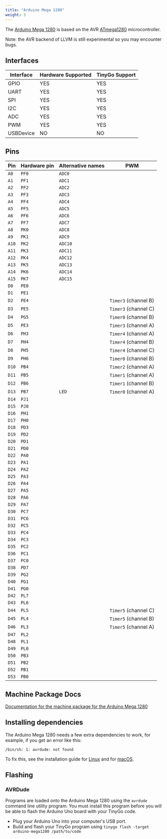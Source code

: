 ```yaml
---
title: "Arduino Mega 1280"
weight: 3
---
```


The [Arduino Mega 1280](https://www.arduino.cc/en/Main/arduinoBoardMega/) is based on the AVR [ATmega1280](https://www.microchip.com/wwwproducts/en/ATMEGA1280) microcontroller.

Note: the AVR backend of LLVM is still experimental so you may encounter bugs.

## Interfaces

| Interface | Hardware Supported | TinyGo Support |
| --------- | ------------- | ----- |
| GPIO      | YES | YES |
| UART      | YES | YES |
| SPI       | YES | YES |
| I2C       | YES | YES |
| ADC       | YES | YES |
| PWM       | YES | YES |
| USBDevice | NO  | NO  |

## Pins

| Pin               | Hardware pin | Alternative names | PWM                  |
| ----------------- | ------------ | ----------------- | -------------------- |
| `A0`              | `PF0`        | `ADC0`            |                      |
| `A1`              | `PF1`        | `ADC1`            |                      |
| `A2`              | `PF2`        | `ADC2`            |                      |
| `A3`              | `PF3`        | `ADC3`            |                      |
| `A4`              | `PF4`        | `ADC4`            |                      |
| `A5`              | `PF5`        | `ADC5`            |                      |
| `A6`              | `PF6`        | `ADC6`            |                      |
| `A7`              | `PF7`        | `ADC7`            |                      |
| `A8`              | `PK0`        | `ADC8`            |                      |
| `A9`              | `PK1`        | `ADC9`            |                      |
| `A10`             | `PK2`        | `ADC10`           |                      |
| `A11`             | `PK3`        | `ADC11`           |                      |
| `A12`             | `PK4`        | `ADC12`           |                      |
| `A13`             | `PK5`        | `ADC13`           |                      |
| `A14`             | `PK6`        | `ADC14`           |                      |
| `A15`             | `PK7`        | `ADC15`           |                      |
| `D0`              | `PE0`        |                   |                      |
| `D1`              | `PE1`        |                   |                      |
| `D2`              | `PE4`        |                   | `Timer3` (channel B) |
| `D3`              | `PE5`        |                   | `Timer3` (channel C) |
| `D4`              | `PG5`        |                   | `Timer0` (channel B) |
| `D5`              | `PE3`        |                   | `Timer3` (channel A) |
| `D6`              | `PH3`        |                   | `Timer4` (channel A) |
| `D7`              | `PH4`        |                   | `Timer4` (channel B) |
| `D8`              | `PH5`        |                   | `Timer4` (channel C) |
| `D9`              | `PH6`        |                   | `Timer0` (channel B) |
| `D10`             | `PB4`        |                   | `Timer2` (channel A) |
| `D11`             | `PB5`        |                   | `Timer1` (channel A) |
| `D12`             | `PB6`        |                   | `Timer1` (channel B) |
| `D13`             | `PB7`        | `LED`             | `Timer0` (channel A) |
| `D14`             | `PJ1`        |                   |                      |
| `D15`             | `PJ0`        |                   |                      |
| `D16`             | `PH1`        |                   |                      |
| `D17`             | `PH0`        |                   |                      |
| `D18`             | `PD3`        |                   |                      |
| `D19`             | `PD2`        |                   |                      |
| `D20`             | `PD1`        |                   |                      |
| `D21`             | `PD0`        |                   |                      |
| `D22`             | `PA0`        |                   |                      |
| `D23`             | `PA1`        |                   |                      |
| `D24`             | `PA2`        |                   |                      |
| `D25`             | `PA3`        |                   |                      |
| `D26`             | `PA4`        |                   |                      |
| `D27`             | `PA5`        |                   |                      |
| `D28`             | `PA6`        |                   |                      |
| `D29`             | `PA7`        |                   |                      |
| `D30`             | `PC7`        |                   |                      |
| `D31`             | `PC6`        |                   |                      |
| `D32`             | `PC5`        |                   |                      |
| `D33`             | `PC4`        |                   |                      |
| `D34`             | `PC3`        |                   |                      |
| `D35`             | `PC2`        |                   |                      |
| `D36`             | `PC1`        |                   |                      |
| `D37`             | `PC0`        |                   |                      |
| `D38`             | `PD7`        |                   |                      |
| `D39`             | `PG2`        |                   |                      |
| `D40`             | `PG1`        |                   |                      |
| `D41`             | `PG0`        |                   |                      |
| `D42`             | `PL7`        |                   |                      |
| `D43`             | `PL6`        |                   |                      |
| `D44`             | `PL5`        |                   | `Timer5` (channel C) |
| `D45`             | `PL4`        |                   | `Timer5` (channel B) |
| `D46`             | `PL3`        |                   | `Timer5` (channel A) |
| `D47`             | `PL2`        |                   |                      |
| `D48`             | `PL1`        |                   |                      |
| `D49`             | `PL0`        |                   |                      |
| `D50`             | `PB3`        |                   |                      |
| `D51`             | `PB2`        |                   |                      |
| `D52`             | `PB1`        |                   |                      |
| `D53`             | `PB0`        |                   |                      |

## Machine Package Docs

[Documentation for the machine package for the Arduino Mega 1280](../machine/arduino-mega1280)

## Installing dependencies

The Arduino Mega 1280 needs a few extra dependencies to work, for example, if you get an error like this:

```text
/bin/sh: 1: avrdude: not found
```

To fix this, see the installation guide for [Linux](../../../../getting-started/install/linux/#avr-eg-arduino-uno-2) and for [macOS](../../../../getting-started/install/macos/#avr-eg-arduino-uno-2).

## Flashing

### AVRDude

Programs are loaded onto the Arduino Mega 1280 using the `avrdude` command line utility program. You must install this program before you will be able to flash the Arduino Uno board with your TinyGo code.

- Plug your Arduino Uno into your computer's USB port.
- Build and flash your TinyGo program using `tinygo flash -target arduino-mega1280 /path/to/code`
